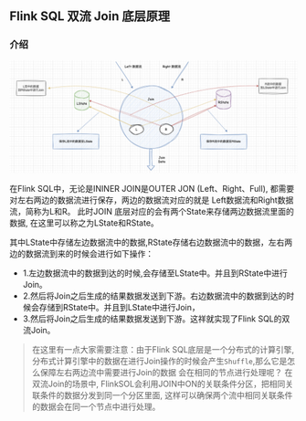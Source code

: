 ## Flink SQL 双流 Join 底层原理

### 介绍    

![flinksqljoindiagram01](images/flinksqljoindiagram01.png)  

在Flink SQL中，无论是ININER JOIN是OUTER JON (Left、Right、Full), 都需要对左右两边的数据流进行保存，两边的数据流对应的就是 Left数据流和Right数据流，简称为L和R。 此时JOIN 底层对应的会有两个State来存储两边数据流里面的数据, 在这里可以称之为LState和RState。    

其中LState中存储左边数据流中的数据,RState存储右边数据流中的数据，左右两边的数据流到来的时候会进行如下操作： 
* 1.左边数据流中的数据到达的时候,会存储至LState中。并且到RState中进行Join。   
* 2.然后将Join之后生成的结果数据发送到下游。右边数据流中的数据到达的时候会存储到RState中。并且到LState中进行Join，  
* 3.然后将Join之后生成的结果数据发送到下游。这祥就实现了Flink SQL的双流Join。   

>在这里有一点大家需要注意：由于Flink SQL底层是一个分布式的计算引擎, 分布式计算引擎中的数据在进行Join操作的时候会产生`Shuffle`,那么它是怎么保障左右两边流中需要进行Join的数据 会在相同的节点进行处理呢？ 在双流Join的场景中, FlinkSOL会利用JOIN中ON的关联条件分区，把相同关联条件的数据分发到同一个分区里面, 这样可以确保两个流中相同关联条件的数据会在同一个节点中进行处理。   




















